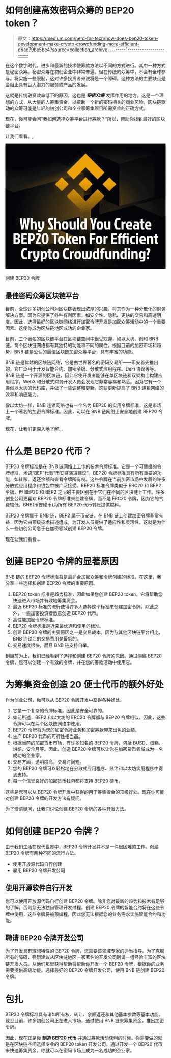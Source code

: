 # 如何创建高效密码众筹的 BEP20 token？

> 原文：<https://medium.com/nerd-for-tech/how-does-bep20-token-development-make-crypto-crowdfunding-more-efficient-d6ac79be5be4?source=collection_archive---------1----------------------->

在这个数字时代，进步和最新的技术使筹款方法以不同的方式进行。其中一种方式是秘密众筹。秘密众筹在初创企业中非常普遍。但在传统的众筹中，不会有全球参与。将实施一些限制，这对许多投资者来说将是一个障碍。这种方法的主要缺点是会阻止具有巨大潜力的服务或产品的发展。

这就是传统融资效率低下的原因，这也是 ***秘密众筹*** 发挥作用的地方。这是一个理想的方式，从大量的人筹集资金，以资助一个新的密码相关的商业风险。区块链驱动的众筹可能是年轻的初创公司和企业家筹集项目所需资金的正确方式。

现在，你可能会问“我如何选择众筹平台进行筹款？”所以，帮助你找到最好的区块链平台。

让我们看看。,

![](img/22d49cfbfef318795d2bed1fe40eba28.png)

创建 BEP20 令牌

## **最佳密码众筹区块链平台**

目前，全球许多初创公司对区块链表现出浓厚的兴趣，将其作为一种分散化的财务解决方案。因为它提供了各种有利因素，如安全性、隐私、更快的交易和高透明度。因此，选择最好的区块链网络进行加密令牌开发是加密众筹活动中的一个重要因素。这使你成为区块链地区成功的企业家。

目前，三个著名的区块链平台在区块链空间中很受欢迎，如以太坊、创和 BNB 链。每个区块链网络都有其独特的功能和不同的属性。根据目前的加密市场和趋势，BNB 链是公认的最佳区块链加密众筹平台，具有丰富的功能。

BNB 链是优越的区块链网络，它是由世界著名的密码交易所——币安首先推出的。它广泛用于开发智能合约、加密令牌、分散式应用程序、DeFi 协议等等。BNB 链是一个开源的区块链，因此它使开发者能够在单区块链和双架构上构建应用程序。Web3 和分散式财务开发人员会发现它非常容易和熟悉。因为它有一个类似以太坊的代码库，并做了一些调整和更新。这些更新提高了 BNB 连锁网络的效率和响应能力。

像以太坊一样，BNB 连锁网络也有一个名为 BEP20 的实用令牌标准，这是市场上一个著名的加密令牌标准。因此，可以在 BNB 链网络上安全地创建 BEP20 令牌。

现在，让我们更深入地了解…

# 什么是 BEP20 代币？

BEP20 令牌标准是在 BNB 链网络上工作的技术令牌标准。它是一个可替换的令牌标准，术语“BEP”代表“币安链演进建议”。BEP20 令牌标准具有所有重要的功能，如转账、返还余额和查看令牌所有权。这些令牌在当前加密市场中发展的许多分散式应用程序和钱包中被广泛接受。BEP20 标准令牌类似于 ERC20 和 BEP2 令牌，但 BEP20 和 BEP2 之间的主要区别在于它们在不同的区块链上工作。许多创业公司更喜欢 BEP20 令牌标准来创建令牌，而不是 ERC20 令牌，因为它的气费较低。BNB(币安硬币)为所有 BEP20 代币转账提供燃料。

BEP20 令牌属于 BNB 链，BEP2 属于币安链。在 BNB 链上创建加密令牌非常有益，因为它由顶级技术描述组成，为开发人员提供了适应性和灵活性。这就是为什么一些初创公司急于在加密领域创建 BEP20 令牌。

现在让我们看看…

# 创建 BEP20 令牌的显著原因

BNB 链的 BEP20 令牌标准将是最适合加密众筹和令牌创建的标准。在这里，我分享一些选择和创建 BEP20 令牌的重要原因。

1.  BEP20 token 标准是趋势标准，因此如果您创建 BEP20 token，它将帮助您快速进入市场并有效地筹集资金。
2.  最近 BEP20 标准的流行使得许多人选择这个标准来创建加密令牌。除此之外，一些加密投资者愿意创造 BEP20 代币。
3.  高性能加密令牌标准。
4.  BEP20 令牌标准是近来最优选和使用的标准。
5.  创建 BEP20 令牌的主要原因之一是交易成本。因为与其他区块链平台相比，BNB 连锁店的交易费用是最低的。
6.  交易速度很快，而且 BNB 链支持自举。

到目前为止，我们已经看到了选择和创建 BEP20 令牌的原因。通过创建 BEP20 令牌，您可以创建一个有效的令牌，并在您的筹款活动中使用它。

# 为筹集资金创造 20 便士代币的额外好处

作为创业公司，你可以从 BEP20 令牌开发中获得各种好处。

1.  它是一个复杂的令牌标准，因此是安全可靠的。
2.  如前所述，BEP2 和以太坊的 ERC20 令牌都与 BEP20 令牌相似。因此，这些令牌可以在两个区块链网络中使用。
3.  BEP20 令牌将为您的加密令牌业务和加密筹款带来出色的业绩。
4.  生产 BEP20 代币的可行性相当高。
5.  根据当前的加密货币市场，有许多知名的 BEP20 令牌，包括 BUSD、蛋糕、烘焙、安全月等。因此，创造 BEP20 令牌可以让你在加密货币领域成为一名成功的企业家。
6.  交易方面，透明度高，交易时间短。
7.  您的 BEP20 令牌可以轻松地在分散式应用程序、赌注和以太坊实用程序中得到支持。
8.  每一个信誉良好的加密货币钱包都将支持 BEP20 硬币。

这些是您可以从 BEP20 令牌开发中获得的用于筹集资金的顶级好处。现在你可能对创建 BEP20 令牌的开发方法有疑问。

为了澄清疑问，让我们讨论创建 BEP20 令牌的各种开发方法。

# 如何创建 BEP20 令牌？

由于我们生活在现代世界中，BEP20 令牌开发并不是一件很困难的工作。创建 BEP20 令牌有两种不同的流行方法。

*   使用开放源代码自行创建
*   雇用 BEP20 令牌开发公司

## **使用开源软件自行开发**

您可以使用开放源代码自行创建 BEP20 令牌。除非您对最新的趋势和技术有足够的了解，否则您无法独自管理开发过程。创建 BEP20 令牌的智能合约将在这些令牌中使用，这些令牌将被预编程，因此您无法根据您的业务需求实施智能合约和功能。

## **聘请 BEP20 令牌开发公司**

为了开发具有理想特性的 BEP20 令牌，您需要该领域专家的适当指导。为了克服所有的障碍，强烈建议从区块链地区一家著名的开发公司聘请一组经验丰富的区块链开发人员。从他们那里获得帮助将帮助你开发一个 BEP20 令牌，根据你的业务需要提供高级功能。选择最好的 BEP20 令牌开发公司，使用 BNB 链创建 BEP20 令牌。

# 包扎

BEP20 令牌标准具有诸如所有权、转让、余额返还和其他基本参数等基本功能。截至目前，许多初创公司正在进入市场，通过使用 BNB 链来筹集资金，推出加密令牌。

因此，现在正是你 [**制造 BEP20 代币**](https://www.zabtechnologies.net/bep20-token-development/?utm_source=NerdFtech&utm_medium=GBBEP20&utm_campaign=CTRV) 并通过筹款活动获利的时候。你需要做的就是在区块链空间选择专业的 BEP20 token 开发公司。通过开发一个 BEP20 代币来快速筹集资金，你就可以在密码市场上成为一名成功的企业家。